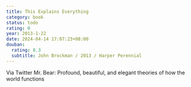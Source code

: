 ```yaml
---
title: This Explains Everything
category: book
status: todo
rating: 0
year: 2013-1-22
date: 2024-04-14 17:07:23+08:00
douban:
  rating: 8.3
  subtitle: John Brockman / 2013 / Harper Perennial
---
```


Via Twitter Mr. Bear: Profound, beautiful, and elegant theories of how the world functions
